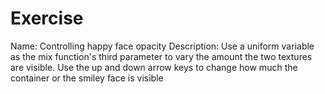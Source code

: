 # Exercise

Name: Controlling happy face opacity
Description: Use a uniform variable as the mix function's third parameter to vary the amount the two textures are visible. Use the up and down arrow keys to change how much the container or the smiley face is visible